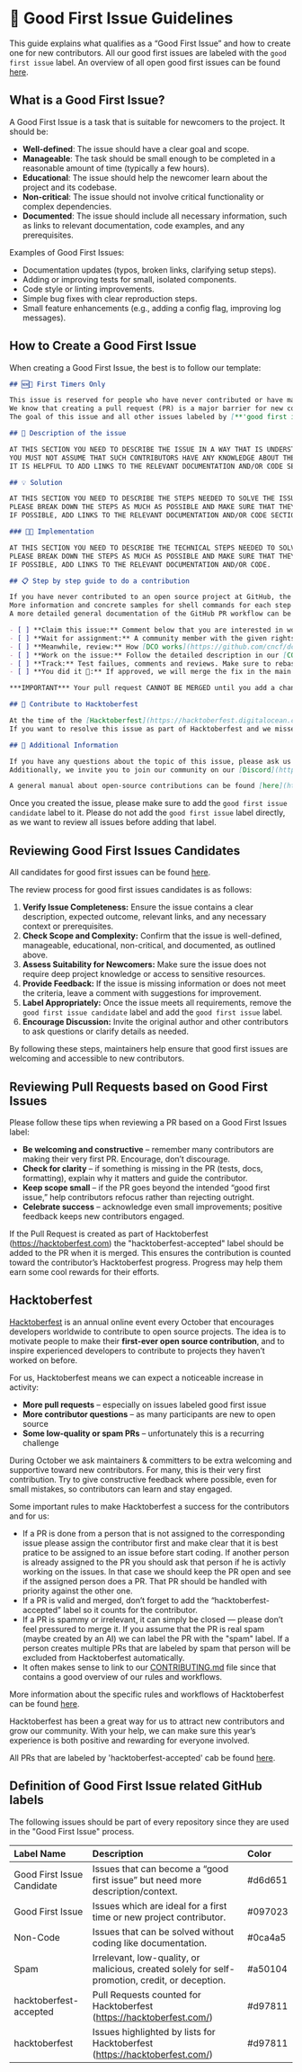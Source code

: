 # 🐣 Good First Issue Guidelines

This guide explains what qualifies as a “Good First Issue” and how to create one for new contributors.
All our good first issues are labeled with the `good first issue` label.
An overview of all open good first issues can be found [here](https://github.com/issues?q=is%3Aopen%20is%3Aissue%20org%3Ahiero-ledger%20archived%3Afalse%20label%3A%22good%20first%20issue%22%20sort%3Aupdated-desc).

## What is a Good First Issue?

A Good First Issue is a task that is suitable for newcomers to the project. It should be:

- **Well-defined**: The issue should have a clear goal and scope.
- **Manageable**: The task should be small enough to be completed in a reasonable amount of time (typically a few hours).
- **Educational**: The issue should help the newcomer learn about the project and its codebase.
- **Non-critical**: The issue should not involve critical functionality or complex dependencies.
- **Documented**: The issue should include all necessary information, such as links to relevant documentation, code examples, and any prerequisites.

Examples of Good First Issues:

- Documentation updates (typos, broken links, clarifying setup steps).
- Adding or improving tests for small, isolated components.
- Code style or linting improvements.
- Simple bug fixes with clear reproduction steps.
- Small feature enhancements (e.g., adding a config flag, improving log messages).

## How to Create a Good First Issue

When creating a Good First Issue, the best is to follow our template:

```markdown
## 🆕🐥 First Timers Only

This issue is reserved for people who have never contributed or have made minimal contributions to [Hiero](https://hiero.org) or any open source project in general.
We know that creating a pull request (PR) is a major barrier for new contributors.
The goal of this issue and all other issues labeled by [**'good first issue'**](https://github.com/issues?q=is%3Aopen+is%3Aissue+org%3Ahiero-ledger+archived%3Afalse+label%3A%22good+first+issue%22+) is to help you make your first contribution to Hiero.

## 👾 Description of the issue

AT THIS SECTION YOU NEED TO DESCRIBE THE ISSUE IN A WAY THAT IS UNDERSTANDABLE TO NEW CONTRIBUTORS.
YOU MUST NOT ASSUME THAT SUCH CONTRIBUTORS HAVE ANY KNOWLEDGE ABOUT THE CODEBASE OR HIERO.
IT IS HELPFUL TO ADD LINKS TO THE RELEVANT DOCUMENTATION AND/OR CODE SECTIONS.

## 💡 Solution

AT THIS SECTION YOU NEED TO DESCRIBE THE STEPS NEEDED TO SOLVE THE ISSUE.
PLEASE BREAK DOWN THE STEPS AS MUCH AS POSSIBLE AND MAKE SURE THAT THEY ARE EASY TO FOLLOW.
IF POSSIBLE, ADD LINKS TO THE RELEVANT DOCUMENTATION AND/OR CODE SECTIONS.

### 👩‍💻 Implementation

AT THIS SECTION YOU NEED TO DESCRIBE THE TECHNICAL STEPS NEEDED TO SOLVE THE ISSUE.
PLEASE BREAK DOWN THE STEPS AS MUCH AS POSSIBLE AND MAKE SURE THAT THEY ARE EASY TO FOLLOW.
IF POSSIBLE, ADD LINKS TO THE RELEVANT DOCUMENTATION AND/OR CODE.

## 📋 Step by step guide to do a contribution

If you have never contributed to an open source project at GitHub, the following step-by-step guide will introduce you to the workflow.
More information and concrete samples for shell commands for each step can be found in our [CONTRIBUTING.md](https://github.com/hiero-ledger/.github/blob/main/CONTRIBUTING.md) file.
A more detailed general documentation of the GitHub PR workflow can be found [here](https://github.com/firstcontributions/first-contributions/blob/master/README.md).

- [ ] **Claim this issue:** Comment below that you are interested in working on the issue
- [ ] **Wait for assignment:** A community member with the given rights will add you as an assignee of the issue
- [ ] **Meanwhile, review:** How [DCO works](https://github.com/cncf/dco2) and how to create signed commits 
- [ ] **Work on the issue:** Follow the detailed description in our [CONTRIBUTING.md](https://github.com/hiero-ledger/.github/blob/main/CONTRIBUTING.md) file.
- [ ] **Track:** Test failues, comments and reviews. Make sure to rebase your change to the main branch and resolve any conflicts.
- [ ] **You did it 🎉:** If approved, we will merge the fix in the main branch. Thanks for being part of the Hiero community as an open-source contributor ❤️

***IMPORTANT*** Your pull request CANNOT BE MERGED until you add a changelog entry AND sign your commits each with "git commit -S -s -m "chore: your commit message"" and a GPG key***

## 🎉 Contribute to Hacktoberfest

At the time of the [Hacktoberfest](https://hacktoberfest.digitalocean.com) event we try to mark all PRs that solve any good first issue with the `hacktoberfest-accepted` label.
If you want to resolve this issue as part of Hacktoberfest and we missed adding the label, simply add a comment to the issue or PR, and we will add it.

## 🤔 Additional Information

If you have any questions about the topic of this issue, please ask us directly by adding a comment below.
Additionally, we invite you to join our community on our [Discord](https://discord.gg/kEnnmB9A) server or attend our [public community calls](https://zoom-lfx.platform.linuxfoundation.org/meetings/hiero?view=week).

A general manual about open-source contributions can be found [here](https://github.com/firstcontributions/first-contributions/blob/master/README.md).
```

Once you created the issue, please make sure to add the `good first issue candidate` label to it.
Please do not add the `good first issue` label directly, as we want to review all issues before adding that label.

## Reviewing Good First Issues Candidates

All candidates for good first issues can be found [here](https://github.com/issues?q=is%3Aopen%20is%3Aissue%20org%3Ahiero-ledger%20archived%3Afalse%20label%3A%22good%20first%20issue%20candidate%22%20sort%3Aupdated-desc).

The review process for good first issues candidates is as follows:

1. **Verify Issue Completeness:** Ensure the issue contains a clear description, expected outcome, relevant links, and any necessary context or prerequisites.
2. **Check Scope and Complexity:** Confirm that the issue is well-defined, manageable, educational, non-critical, and documented, as outlined above.
3. **Assess Suitability for Newcomers:** Make sure the issue does not require deep project knowledge or access to sensitive resources.
4. **Provide Feedback:** If the issue is missing information or does not meet the criteria, leave a comment with suggestions for improvement.
5. **Label Appropriately:** Once the issue meets all requirements, remove the `good first issue candidate` label and add the `good first issue` label.
6. **Encourage Discussion:** Invite the original author and other contributors to ask questions or clarify details as needed.

By following these steps, maintainers help ensure that good first issues are welcoming and accessible to new contributors.

## Reviewing Pull Requests based on Good First Issues

Please follow these tips when reviewing a PR based on a Good First Issues label:

- **Be welcoming and constructive** – remember many contributors are making their very first PR. Encourage, don’t discourage.
- **Check for clarity** – if something is missing in the PR (tests, docs, formatting), explain why it matters and guide the contributor.
- **Keep scope small** – if the PR goes beyond the intended “good first issue,” help contributors refocus rather than rejecting outright.
- **Celebrate success** – acknowledge even small improvements; positive feedback keeps new contributors engaged.

If the Pull Request is created as part of Hacktoberfest (https://hacktoberfest.com) the "hacktoberfest-accepted" label should be added to the PR when it is merged.
This ensures the contribution is counted toward the contributor’s Hacktoberfest progress. 
Progress may help them earn some cool rewards for their efforts.

## Hacktoberfest

[Hacktoberfest](https://hacktoberfest.com) is an annual online event every October that encourages developers worldwide to contribute to open source projects.
The idea is to motivate people to make their **first-ever open source contribution**, and to inspire experienced developers to contribute to projects they haven’t worked on before.

For us, Hacktoberfest means we can expect a noticeable increase in activity:

- **More pull requests** – especially on issues labeled good first issue
- **More contributor questions** – as many participants are new to open source
- **Some low-quality or spam PRs** – unfortunately this is a recurring challenge

During October we ask maintainers & committers to be extra welcoming and supportive toward new contributors.
For many, this is their very first contribution.
Try to give constructive feedback where possible, even for small mistakes, so contributors can learn and stay engaged.

Some important rules to make Hacktoberfest a success for the contributors and for us:

- If a PR is done from a person that is not assigned to the corresponding issue please assign the contributor first and make clear that it is best pratice to be assigned to an issue before start coding.
  If another person is already assigned to the PR you should ask that person if he is activly working on the issues.
  In that case we should keep the PR open and see if the assigned person does a PR.
  That PR should be handled with priority against the other one.
- If a PR is valid and merged, don’t forget to add the “hacktoberfest-accepted” label so it counts for the contributor.
- If a PR is spammy or irrelevant, it can simply be closed — please don’t feel pressured to merge it.
  If you assume that the PR is real spam (maybe created by an AI) we can label the PR with the "spam" label.
  If a person creates multiple PRs that are labeled by spam that person will be excluded from Hacktoberfest automatically.
- It often makes sense to link to our [CONTRIBUTING.md](https://github.com/hiero-ledger/.github/blob/main/CONTRIBUTING.md) file since that contains a good overview of our rules and workflows.

More information about the specific rules and workflows of Hacktoberfest can be found [here](https://hacktoberfest.com/participation/).

Hacktoberfest has been a great way for us to attract new contributors and grow our community.
With your help, we can make sure this year’s experience is both positive and rewarding for everyone involved.

All PRs that are labeled by 'hacktoberfest-accepted' cab be found [here](https://github.com/issues?q=is%3Apr%20org%3Ahiero-ledger%20label%3A%22hacktoberfest-accepted%22%20sort%3Aupdated-desc).

## Definition of Good First Issue related GitHub labels

The following issues should be part of every repository since they are used in the "Good First Issue" process.

| Label Name | Description | Color |
| :--- | :--- | :--- |
| Good First Issue Candidate | Issues that can become a “good first issue” but need more description/context. | #d6d651 |
| Good First Issue | Issues which are ideal for a first time or new project contributor. | #097023 |
| Non-Code | Issues that can be solved without coding like documentation. | #0ca4a5 |
| Spam | Irrelevant, low-quality, or malicious, created solely for self-promotion, credit, or deception. | #a50104 |
| hacktoberfest-accepted | Pull Requests counted for Hacktoberfest (https://hacktoberfest.com/) | #d97811 |
| hacktoberfest | Issues highlighted by lists for Hacktoberfest (https://hacktoberfest.com/) | #d97811 |

